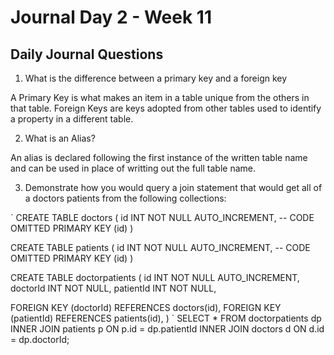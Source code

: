 # Journal Day 2 - Week 11

## Daily Journal Questions


1. What is the difference between a primary key and a foreign key

  A Primary Key is what makes an item in a table unique from the others in that table. Foreign Keys are keys adopted from other tables used to identify a property in a different table.

2. What is an Alias?

  An alias is declared following the first instance of the written table name and can be used in place of writting out the full table name.

3. Demonstrate how you would query a join statement that would get all of a doctors patients from the following collections:

`
CREATE TABLE doctors (
  id INT NOT NULL AUTO_INCREMENT,
  -- CODE OMITTED
  PRIMARY KEY (id)
)

CREATE TABLE patients (
  id INT NOT NULL AUTO_INCREMENT,
  -- CODE OMITTED
  PRIMARY KEY (id)
)

CREATE TABLE doctorpatients (
  id INT NOT NULL AUTO_INCREMENT,
  doctorId INT NOT NULL,
  patientId INT NOT NULL,

  FOREIGN KEY (doctorId)
    REFERENCES doctors(id),
  FOREIGN KEY (patientId)
    REFERENCES patients(id),
)
`
SELECT * FROM doctorpatients dp
INNER JOIN patients p ON p.id = dp.patientId
INNER JOIN doctors d ON d.id = dp.doctorId;